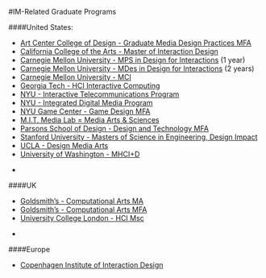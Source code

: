 #IM-Related Graduate Programs

####United States:
* [Art Center College of Design - Graduate Media Design Practices MFA](http://mediadesignpractices.net/)  
* [California College of the Arts - Master of Interaction Design](https://www.cca.edu/academics/graduate/interaction-design)  
* [Carnegie Mellon University - MPS in Design for Interactions](http://design.cmu.edu/content/master-professional-studies) (1 year)
* [Carnegie Mellon University - MDes in Design for Interactions](http://design.cmu.edu/content/master-design) (2 years)    
* [Carnegie Mellon University - MCI](https://www.hcii.cmu.edu/academics/mhci)  
* [Georgia Tech - HCI Interactive Computing](http://mshci.gatech.edu/program/about)
* [NYU - Interactive Telecommunications Program](https://tisch.nyu.edu/itp)
* [NYU - Integrated Digital Media Program](http://engineering.nyu.edu/academics/programs/integrated-digital-media-ms)  
* [NYU Game Center - Game Design MFA](http://gamecenter.nyu.edu/academics/game-design-mfa/)
* [M.I.T. Media Lab = Media Arts & Sciences](https://www.media.mit.edu/graduate-program/about-media-arts-sciences/)
* [Parsons School of Design - Design and Technology MFA](http://www.newschool.edu/parsons/mfa-design-technology/)
* [Stanford University - Masters of Science in Engineering, Design Impact](http://designimpact.stanford.edu/)
* [UCLA - Design Media Arts](http://dma.ucla.edu/grad/program/) 
* [University of Washington - MHCI+D](https://mhcid.washington.edu/)

-

####UK
* [Goldsmith’s - Computational Arts MA](http://www.gold.ac.uk/pg/ma-computational-arts/)  
* [Goldsmith’s - Computational Arts MFA](http://www.gold.ac.uk/pg/mfa-computational-arts/)  
* [University College London - HCI Msc](https://www.ucl.ac.uk/prospective-students/graduate/taught/degrees/human-computer-interaction-msc)  

-

####Europe
* [Copenhagen Institute of Interaction Design](http://ciid.dk/)  